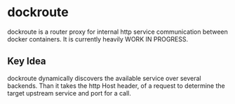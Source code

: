 # dockroute

dockroute is a router proxy for internal http service communication between docker containers.
It is currently heavily WORK IN PROGRESS.

## Key Idea

dockroute dynamically discovers the available service over several backends. Than it takes the
http Host header, of a request to determine the target upstream service and port for a call.



